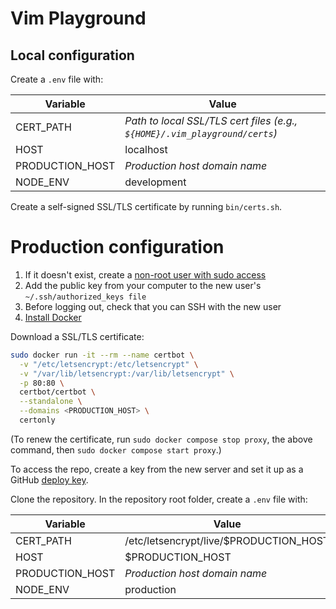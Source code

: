 # Vim Playground

## Local configuration
Create a `.env` file with:

| Variable        | Value                                                                      |
|-----------------|----------------------------------------------------------------------------|
| CERT_PATH       | _Path to local SSL/TLS cert files (e.g., `${HOME}/.vim_playground/certs`)_ |
| HOST            | localhost                                                                  |
| PRODUCTION_HOST | _Production host domain name_                                              |
| NODE_ENV        | development                                                                |

Create a self-signed SSL/TLS certificate by running `bin/certs.sh`.

# Production configuration
1. If it doesn't exist, create a [non-root user with sudo access](https://www.digitalocean.com/community/tutorials/how-to-create-a-new-sudo-enabled-user-on-ubuntu-18-04-quickstart)
2. Add the public key from your computer to the new user's `~/.ssh/authorized_keys file`
3. Before logging out, check that you can SSH with the new user
4. [Install Docker](https://docs.docker.com/engine/install/ubuntu/#install-using-the-repository)

Download a SSL/TLS certificate:

```bash
sudo docker run -it --rm --name certbot \
  -v "/etc/letsencrypt:/etc/letsencrypt" \
  -v "/var/lib/letsencrypt:/var/lib/letsencrypt" \
  -p 80:80 \
  certbot/certbot \
  --standalone \
  --domains <PRODUCTION_HOST> \
  certonly
 ```

(To renew the certificate, run `sudo docker compose stop proxy`, the above command, then `sudo docker compose start proxy`.)

To access the repo, create a key from the new server and set it up as a GitHub [deploy key](https://docs.github.com/en/developers/overview/managing-deploy-keys#deploy-keys).

Clone the repository. In the repository root folder, create a `.env` file with:

| Variable        | Value                                  |
|-----------------|----------------------------------------|
| CERT_PATH       | /etc/letsencrypt/live/$PRODUCTION_HOST |
| HOST            | $PRODUCTION_HOST                       |
| PRODUCTION_HOST | _Production host domain name_          |
| NODE_ENV        | production                             |
